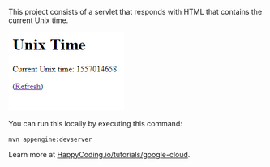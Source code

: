 This project consists of a servlet that responds with HTML that contains the current Unix time.

![webpage showing current Unix time](screenshot.png)

You can run this locally by executing this command:

```
mvn appengine:devserver
```

Learn more at [HappyCoding.io/tutorials/google-cloud](https://happycoding.io/tutorials/google-cloud).